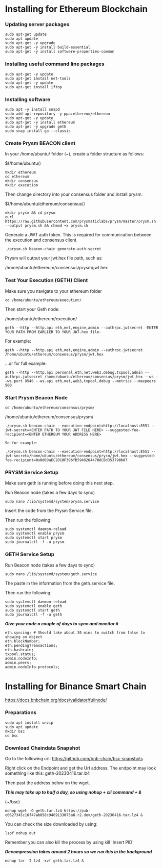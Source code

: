 # Installing for Ethereum Blockchain

### Updating server packages

```shell
sudo apt-get update
sudo apt update
sudo apt-get -y upgrade
sudo apt-get -y install build-essential
sudo apt-get -y install software-properties-common
```

### Installing useful command line packages

```shell
sudo apt-get -y update
sudo apt-get install net-tools
sudo apt-get -y update
sudo apt-get install iftop
```

### Installing software

```shell
sudo apt -y install snapd
sudo add-apt-repository -y ppa:ethereum/ethereum
sudo apt-get -y update
sudo apt-get -y install ethereum
sudo apt-get -y upgrade geth
sudo snap install go --classic
```

### Create Prysm BEACON client

In your /home/ubuntu/ folder (~), create a folder structure as follows:

$(/home/ubuntu/)

```shell
mkdir ethereum
cd ethereum
mkdir consensus
mkdir execution
```

Then change directory into your consensus folder and install prysm:

$(/home/ubuntu/ethereum/consensus/)

```shell
mkdir prysm && cd prysm
curl https://raw.githubusercontent.com/prysmaticlabs/prysm/master/prysm.sh --output prysm.sh && chmod +x prysm.sh
```

Generate a JWT auth token. This is required for communication between the execution and consensus client.

```shell
./prysm.sh beacon-chain generate-auth-secret
```

Prysm will output your jwt.hex file path, such as:

/home/ubuntu/ethereum/consensus/prysm/jwt.hex

### Test Your Execution (GETH) Client

Make sure you navigate to your ethereum folder

```shell
cd /home/ubuntu/ethereum/execution/
```

Then start your Geth node:

/home/ubuntu/ethereum/execution/

```shell
geth --http --http.api eth,net,engine,admin --authrpc.jwtsecret -ENTER YOUR PATH FROM EARLIER TO YOUR JWT.hex file-
```

For example:

```shell
geth --http --http.api eth,net,engine,admin --authrpc.jwtsecret /home/ubuntu/ethereum/consensus/prysm/jwt.hex
```

...or for full example:

```shell
geth --http --http.api personal,eth,net,web3,debug,txpool,admin --authrpc.jwtsecret /home/ubuntu/ethereum/consensus/prysm/jwt.hex --ws --ws.port 8546 --ws.api eth,net,web3,txpool,debug --metrics --maxpeers 500
```

### Start Prysm Beacon Node

```shell
cd /home/ubuntu/ethereum/consensus/prysm/
```

/home/ubuntu/ethereum/consensus/prysm/

```shell
./prysm.sh beacon-chain --execution-endpoint=http://localhost:8551 --jwt-secret=<ENTER PATH TO YOUR JWT FILE HERE> --suggested-fee-recipient=<ENTER ETHEREUM YOUR ADDRESS HERE>

So for example:

./prysm.sh beacon-chain --execution-endpoint=http://localhost:8551 --jwt-secret=/home/ubuntu/ethereum/consensus/prysm/jwt.hex --suggested-fee-recipient=0x0d09aEC2D10F396fB59482644708CBd353798b87
```

### PRYSM Service Setup

Make sure geth is running before doing this next step.

Run Beacon node (takes a few days to sync)

```shell
sudo nano /lib/systemd/system/prysm.service
```

Insert the code from the Prysm Service file.

Then run the following:

```shell
sudo systemctl daemon-reload
sudo systemctl enable prysm
sudo systemctl start prysm
sudo journalctl -f -u prysm
```

### GETH Service Setup

Run Beacon node (takes a few days to sync)

```shell
sudo nano /lib/systemd/system/geth.service
```

The paste in the information from the geth.service file.

Then run the following:

```shell
sudo systemctl daemon-reload
sudo systemctl enable geth
sudo systemctl start geth
sudo journalctl -f -u geth
```

**_Give your node a couple of days to sync and monitor it_**

```shell
eth.syncing; # Should take about 30 mins to switch from false to showing an object
eth.blockNumber;
eth.pendingTransactions;
eth.hashrate;
txpool.status;
admin.nodeInfo;
admin.peers;
admin.nodeInfo.protocols;
```

# Installing for Binance Smart Chain

https://docs.bnbchain.org/docs/validator/fullnode/

### Preparations

```shell
sudo apt install unzip
sudo apt update
mkdir bsc
cd bsc
```

### Download Chaindata Snapshot

Go to the following url: https://github.com/bnb-chain/bsc-snapshots

Right click on the Endpoint and get the Url address. The endpoint may look something like this: geth-20230416.tar.lz4

Then past the address below on the wget.

**_This may take up to half a day, so using nohup + cli command + &_**

(~/bsc)

```shell
nohup wget -O geth.tar.lz4 https://pub-c0627345c16f47ab858c9469133073a8.r2.dev/geth-20230416.tar.lz4 &
```

You can check the size downloaded by using:

```shell
lsof nohup.out
```

Remember you can also kill the process by using kill 'Insert PID'

**_Decompression takes around 2 hours so we run this in the background_**

```shell
nohup tar -I lz4 -xvf geth.tar.lz4 &
```
